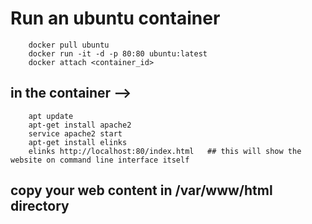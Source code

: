 # Run an ubuntu container

        docker pull ubuntu
        docker run -it -d -p 80:80 ubuntu:latest
        docker attach <container_id>

## in the container -->
        apt update
        apt-get install apache2
        service apache2 start
        apt-get install elinks
        elinks http://localhost:80/index.html   ## this will show the website on command line interface itself

## copy your web content in /var/www/html directory

